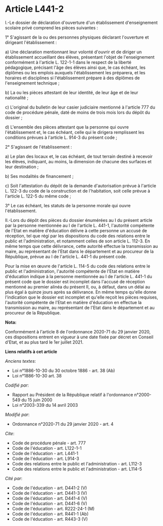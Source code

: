 # Article L441-2

I.-Le dossier de déclaration d'ouverture d'un établissement d'enseignement scolaire privé comprend les pièces suivantes :

1° S'agissant de la ou des personnes physiques déclarant l'ouverture et dirigeant l'établissement :

a) Une déclaration mentionnant leur volonté d'ouvrir et de diriger un établissement accueillant des élèves, présentant
l'objet de l'enseignement conformément à l'article L. 122-1-1 dans le respect de la liberté pédagogique, précisant l'âge des
élèves ainsi que, le cas échéant, les diplômes ou les emplois auxquels l'établissement les préparera, et les horaires et
disciplines si l'établissement prépare à des diplômes de l'enseignement technique ;

b) La ou les pièces attestant de leur identité, de leur âge et de leur nationalité ;

c) L'original du bulletin de leur casier judiciaire mentionné à l'article 777 du code de procédure pénale, daté de moins de
trois mois lors du dépôt du dossier ;

d) L'ensemble des pièces attestant que la personne qui ouvre l'établissement et, le cas échéant, celle qui le dirigera
remplissent les conditions prévues à l'article L. 914-3 du présent code ;

2° S'agissant de l'établissement :

a) Le plan des locaux et, le cas échéant, de tout terrain destiné à recevoir les élèves, indiquant, au moins, la dimension de
chacune des surfaces et leur destination ;

b) Ses modalités de financement ;

c) Soit l'attestation du dépôt de la demande d'autorisation prévue à l'article L. 122-3 du code de la construction et de
l'habitation, soit celle prévue à l'article L. 122-5 du même code ;

3° Le cas échéant, les statuts de la personne morale qui ouvre l'établissement.

II.-Lors du dépôt des pièces du dossier énumérées au I du présent article par la personne mentionnée au I de l'article L.
441-1, l'autorité compétente de l'Etat en matière d'éducation délivre à cette personne un accusé de réception, tel que régi
par les dispositions du code des relations entre le public et l'administration, et notamment celles de son article L. 112-3.
En même temps que cette délivrance, cette autorité effectue la transmission au maire, au représentant de l'Etat dans le
département et au procureur de la République, prévue au I de l'article L. 441-1 du présent code.

Pour la mise en œuvre de l'article L. 114-5 du code des relations entre le public et l'administration, l'autorité compétente
de l'Etat en matière d'éducation indique à la personne mentionnée au I de l'article L. 441-1 du présent code que le dossier
est incomplet dans l'accusé de réception mentionné au premier alinéa du présent II, ou, à défaut, dans un délai au plus égal
à quinze jours après sa délivrance. En même temps qu'elle donne l'indication que le dossier est incomplet et qu'elle reçoit
les pièces requises, l'autorité compétente de l'Etat en matière d'éducation en effectue la transmission au maire, au
représentant de l'Etat dans le département et au procureur de la République.

**Nota:**

Conformément à l'article 8 de l'ordonnance 2020-71 du 29 janvier 2020, ces dispositions entrent en vigueur à une date fixée
par décret en Conseil d'Etat, et au plus tard le 1er juillet 2021.

**Liens relatifs à cet article**

_Anciens textes_:

  - Loi n°1886-10-30 du 30 octobre 1886 - art. 38 (Ab)
  - Loi n°1886-10-30 art. 38

_Codifié par_:

  - Rapport au Président de la République relatif à l'ordonnance n°2000-549 du 15 juin 2000
  - Loi n°2003-339 du 14 avril 2003

_Modifié par_:

  - Ordonnance n°2020-71 du 29 janvier 2020 - art. 4

_Cite_:

  - Code de procédure pénale - art. 777
  - Code de l'éducation - art. L122-1-1
  - Code de l'éducation - art. L441-1
  - Code de l'éducation - art. L914-3
  - Code des relations entre le public et l'administration - art. L112-3
  - Code des relations entre le public et l'administration - art. L114-5

_Cité par_:

  - Code de l'éducation - art. D441-2 (V)
  - Code de l'éducation - art. D441-3 (V)
  - Code de l'éducation - art. D441-4 (V)
  - Code de l'éducation - art. D441-6 (V)
  - Code de l'éducation - art. R222-24-1 (M)
  - Code de l'éducation - art. R441-1 (Ab)
  - Code de l'éducation - art. R443-3 (V)
